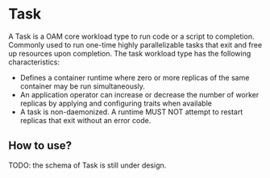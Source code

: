 # Task

A Task is a OAM core workload type to run code or a script to completion. Commonly used to run one-time highly parallelizable tasks that exit and free up resources upon completion. The task workload type has the following characteristics:

- Defines a container runtime where zero or more replicas of the same container may be run simultaneously.
- An application operator can increase or decrease the number of worker replicas by applying and configuring traits when available
- A task is non-daemonized. A runtime MUST NOT attempt to restart replicas that exit without an error code.

## How to use?

TODO: the schema of Task is still under design.